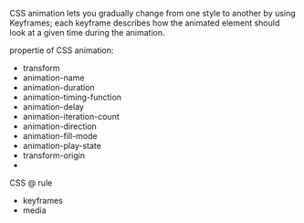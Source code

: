 CSS animation lets you gradually change from one style to another by using Keyframes; each keyframe describes how the animated element should look at a given time during the animation.

propertie of CSS animation:
* transform
* animation-name
* animation-duration
* animation-timing-function
* animation-delay
* animation-iteration-count
* animation-direction
* animation-fill-mode
* animation-play-state
* transform-origin
* 

CSS @ rule
*  keyframes
* media

